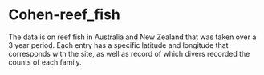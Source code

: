 # Cohen-reef_fish

The data is on reef fish in Australia and New Zealand that was taken over a 3 year period. Each entry has a specific latitude and longitude that corresponds with the site, as well as record  of which divers recorded the counts of each family. 
